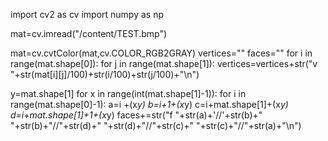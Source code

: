 import cv2 as cv
import numpy as np

mat=cv.imread("/content/TEST.bmp")

mat=cv.cvtColor(mat,cv.COLOR_RGB2GRAY)
vertices=""
faces=""
for i in range(mat.shape[0]):
  for j in range(mat.shape[1]):
    vertices=vertices+str("v "+str(mat[i][j]/100)+str(i/100)+str(j/100)+"\n")
  
y=mat.shape[1]
for x in range(int(mat.shape[1]-1)):
    for i in range(mat.shape[0]-1):
        a=i +(x*y)
        b=i+1+(x*y)
        c=i+mat.shape[1]+(x*y)
        d=i+mat.shape[1]+1+(x*y)
        faces+=str("f "+str(a)+'//'+str(b)+" "+str(b)+"//"+str(d)+" "+str(d)+"//"+str(c)+" "+str(c)+"//"+str(a)+"\n")
